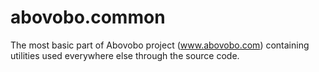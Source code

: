 abovobo.common
==============

The most basic part of Abovobo project (www.abovobo.com) containing utilities used everywhere else through the source code.
